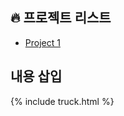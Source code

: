 <h2>🔥 프로젝트 리스트</h2>
<ul>
  <li><a href="project1.html">Project 1</a></li>
</ul>
<h2>내용 삽입</h2>
<div id="include-target"></div>

{% include truck.html %}

